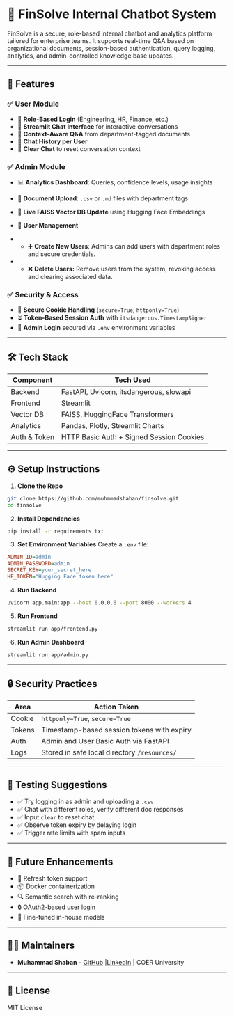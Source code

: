 # 🧠 FinSolve Internal Chatbot System

FinSolve is a secure, role-based internal chatbot and analytics platform tailored for enterprise teams. It supports real-time Q&A based on organizational documents, session-based authentication, query logging, analytics, and admin-controlled knowledge base updates.

---

## 🚀 Features

### ✅ User Module

- 🔐 **Role-Based Login** (Engineering, HR, Finance, etc.)
- 💬 **Streamlit Chat Interface** for interactive conversations
- 🧠 **Context-Aware Q&A** from department-tagged documents
- 📁 **Chat History per User**
- 🧹 **Clear Chat** to reset conversation context

### ✅ Admin Module

- 📊 **Analytics Dashboard**: Queries, confidence levels, usage insights
- 📂 **Document Upload**: `.csv` or `.md` files with department tags
- 🔄 **Live FAISS Vector DB Update** using Hugging Face Embeddings
- 👥 **User Management**

- - ➕ **Create New Users**: Admins can add users with department roles and secure credentials.

- - ❌ **Delete Users:** Remove users from the system, revoking access and clearing associated data.

### ✅ Security & Access

- 🍪 **Secure Cookie Handling** (`secure=True`, `httponly=True`)
- ⏳ **Token-Based Session Auth** with `itsdangerous.TimestampSigner`
- 🔑 **Admin Login** secured via `.env` environment variables

---

## 🛠️ Tech Stack

| Component    | Tech Used                                      |
|--------------|------------------------------------------------|
| Backend      | FastAPI, Uvicorn, itsdangerous, slowapi        |
| Frontend     | Streamlit                                      |
| Vector DB    | FAISS, HuggingFace Transformers                |
| Analytics    | Pandas, Plotly, Streamlit Charts               |
| Auth & Token | HTTP Basic Auth + Signed Session Cookies       |

---

## ⚙️ Setup Instructions

1. **Clone the Repo**
```bash
git clone https://github.com/muhmmadshaban/finsolve.git
cd finsolve
```

2. **Install Dependencies**
```bash
pip install -r requirements.txt
```

3. **Set Environment Variables**
Create a `.env` file:
```ini
ADMIN_ID=admin
ADMIN_PASSWORD=admin
SECRET_KEY=your_secret_here
HF_TOKEN="Hugging Face token here"
```

4. **Run Backend**
```bash
uvicorn app.main:app --host 0.0.0.0 --port 8000 --workers 4
```

5. **Run Frontend**
```bash
streamlit run app/frontend.py
```

6. **Run Admin Dashboard**
```bash
streamlit run app/admin.py
```

---

## 🔒 Security Practices

| Area        | Action Taken                                   |
|-------------|------------------------------------------------|
| Cookie      | `httponly=True`, `secure=True`                 |
| Tokens      | Timestamp-based session tokens with expiry     |
| Auth        | Admin and User Basic Auth via FastAPI          |
| Logs        | Stored in safe local directory `/resources/`   |

---

## 🧪 Testing Suggestions

- ✅ Try logging in as admin and uploading a `.csv`
- ✅ Chat with different roles, verify different doc responses
- ✅ Input `clear` to reset chat
- ✅ Observe token expiry by delaying login
- ✅ Trigger rate limits with spam inputs

---

## 📌 Future Enhancements

- 🔁 Refresh token support
- 📦 Docker containerization
- 🔍 Semantic search with re-ranking
- 🔒 OAuth2-based user login
- 🧠 Fine-tuned in-house models

---

## 👨‍💼 Maintainers

- **Muhammad Shaban** - [GitHub](https://github.com/Muhmmadshaban) |[LinkedIn](https://www.linkedin.com/in/muhmmadshaban) |  COER University  


---

## 📜 License

MIT License
